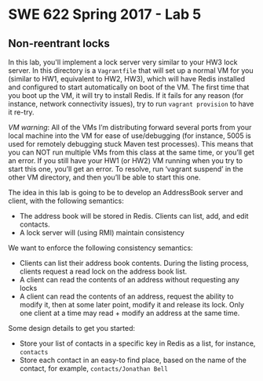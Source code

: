 # SWE 622 Spring 2017 - Lab 5
## Non-reentrant locks

In this lab, you'll implement a lock server very similar to your HW3 lock server. In this directory is a `Vagrantfile` that will set up a normal VM for you (similar to HW1, equivalent to HW2, HW3), which will have Redis installed and configured to start automatically on boot of the VM. The first time that you boot up the VM, it will try to install Redis. If it fails for any reason (for instance, network connectivity issues), try to run `vagrant provision` to have it re-try.

*VM warning*: All of the VMs I’m distributing forward several ports from your local machine into the VM for ease of use/debugging (for instance, 5005 is used for remotely debugging stuck Maven test processes). This means that you can NOT run multiple VMs from this class at the same time, or you’ll get an error. If you still have your HW1 (or HW2) VM running when you try to start this one, you’ll get an error. To resolve, run ‘vagrant suspend’ in the other VM directory, and then you’ll be able to start this one.

The idea in this lab is going to be to develop an AddressBook server and client, with the following semantics:

* The address book will be stored in Redis. Clients can list, add, and edit contacts.
* A lock server will (using RMI) maintain consistency

We want to enforce the following consistency semantics:

* Clients can list their address book contents. During the listing process, clients request a read lock on the address book list.
* A client can read the contents of an address without requesting any locks
* A client can read the contents of an address, request the ability to modify it, then at some later point, modify it and release its lock. Only one client at a time may read + modify an address at the same time.

Some design details to get you started:
* Store your list of contacts in a specific key in Redis as a list, for instance, `contacts`
* Store each contact in an easy-to find place, based on the name of the contact, for example, `contacts/Jonathan Bell`

